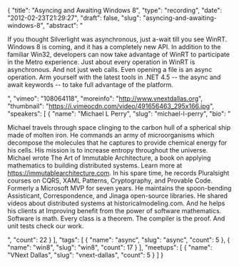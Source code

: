 {
  "title": "Asyncing and Awaiting Windows 8",
  "type": "recording",
  "date": "2012-02-23T21:29:27",
  "draft": false,
  "slug": "asyncing-and-awaiting-windows-8",
  "abstract": "<p>If you thought Silverlight was asynchronous, just a-wait till you see WinRT. Windows 8 is coming, and it has a completely new API. In addition to the familiar Win32, developers can now take advantage of WinRT to participate in the Metro experience. Just about every operation in WinRT is asynchronous. And not just web calls. Even opening a file is an async operation. Arm yourself with the latest tools in .NET 4.5 -- the async and await keywords -- to take full advantage of the platform.</p>",
  "vimeo": "108064118",
  "moreinfo": "http://www.vnextdallas.org",
  "thumbnail": "https://i.vimeocdn.com/video/491656463_295x166.jpg",
  "speakers": [
    {
      "name": "Michael L Perry",
      "slug": "michael-l-perry",
      "bio": "<p>Michael travels through space clinging to the carbon hull of a spherical ship made of molten iron. He commands an army of microorganisms which decompose the molecules that he captures to provide chemical energy for his cells. His mission is to increase entropy throughout the universe. Michael wrote The Art of Immutable Architecture, a book on applying mathematics to building distributed systems. Learn more at https://immutablearchitecture.com. In his spare time, he records Pluralsight courses on CQRS, XAML Patterns, Cryptography, and Provable Code. Formerly a Microsoft MVP for seven years. He maintains the spoon-bending Assisticant, Correspondence, and Jinaga open-source libraries. He shared videos about distributed systems at historicalmodeling.com. And he helps his clients at Improving benefit from the power of software mathematics. Software is math. Every class is a theorem. The compiler is the proof. And unit tests check our work.</p>",
      "count": 22
    }
  ],
  "tags": [
    {
      "name": "async",
      "slug": "async",
      "count": 5
    },
    {
      "name": "win8",
      "slug": "win8",
      "count": 17
    }
  ],
  "meetups": [
    {
      "name": "VNext Dallas",
      "slug": "vnext-dallas",
      "count": 5
    }
  ]
}